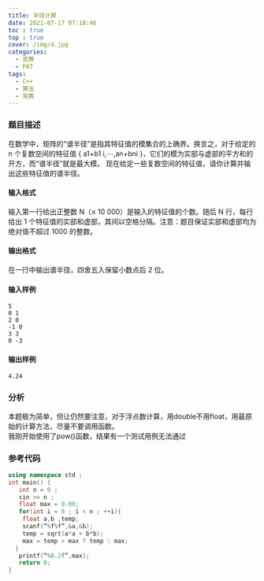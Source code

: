 ```yaml
---
title: 半径计算
date: 2021-07-17 07:18:46
toc : true
top : true
cover: /img/4.jpg
categories: 
  - 竞赛
  - PAT	
tags: 
  - C++
  - 算法
  - 竞赛
---
```


### 题目描述

在数学中，矩阵的“谱半径”是指其特征值的模集合的上确界。换言之，对于给定的 n 个复数空间的特征值 { a1+b1 i,⋯,an+bni }，它们的模为实部与虚部的平方和的开方，而“谱半径”就是最大模。<!-- more -->
现在给定一些复数空间的特征值，请你计算并输出这些特征值的谱半径。

#### 输入格式

输入第一行给出正整数 N（≤ 10 000）是输入的特征值的个数。随后 N 行，每行给出 1 个特征值的实部和虚部，其间以空格分隔。注意：题目保证实部和虚部均为绝对值不超过 1000 的整数。

#### 输出格式

在一行中输出谱半径，四舍五入保留小数点后 2 位。

#### 输入样例

```
5
0 1
2 0
-1 0
3 3
0 -3
```

#### 输出样例

```
4.24
```
### 分析
本题极为简单，但让仍然要注意，对于浮点数计算，用double不用float，用最原始的计算方法，尽量不要调用函数。  
我刚开始使用了pow()函数，结果有一个测试用例无法通过

### 参考代码
```c++
using namespace std ;
int main() {
   int n = 0 ;
   cin >> n ;
   float max = 0.00;
   for(int i = 0 ; i < n ; ++i){
	float a,b ,temp;
	scanf(“%f%f”,&a,&b);
	temp = sqrt(a*a + b*b);
	max = temp > max ? temp : max;
  }
   printf(“%0.2f”,max);
   return 0;
}   
```
